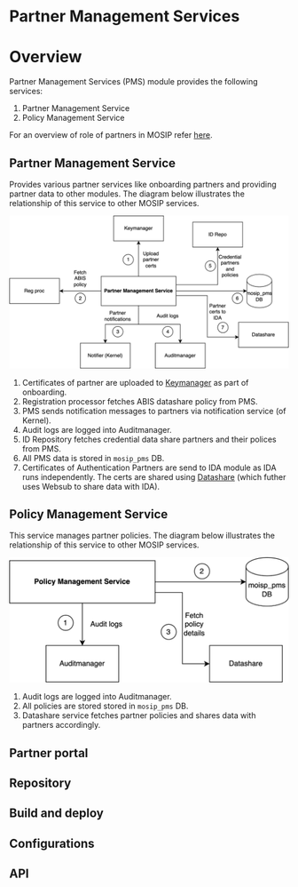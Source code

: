 # Partner Management Services

# Overview
Partner Management Services (PMS) module provides the following services:
1. Partner Management Service 
1. Policy Management Service

For an overview of role of partners in MOSIP refer [here](partners.md).

## Partner Management Service 
Provides various partner services like onboarding partners and providing partner data to other modules. The diagram below illustrates the relationship of this service to other MOSIP services.

![](_images/pms.png)

1. Certificates of partner are uploaded to [Keymanager]() as part of onboarding.
2. Registration processor fetches ABIS datashare policy from PMS.
3. PMS sends notification messages to partners via notification service (of Kernel). 
4. Audit logs are logged into Auditmanager.
5. ID Repository fetches credential data share partners and their polices from PMS.
6. All PMS data is stored in `mosip_pms` DB.
7. Certificates of Authentication Partners are send to IDA module as IDA runs independently.  The certs are shared using [Datashare](datashare.md) (which futher uses Websub to share data with IDA).

## Policy Management Service
This service manages partner policies. The diagram below illustrates the relationship of this service to other MOSIP services.

![](_images/policymanager.png)

1. Audit logs are logged into Auditmanager.
2. All policies are stored stored in `mosip_pms` DB.
3. Datashare service fetches partner policies and shares data with partners accordingly.

## Partner portal

## Repository

## Build and deploy

## Configurations

## API






